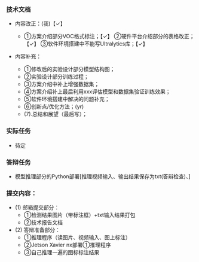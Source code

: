 ### 技术文档

- 内容改正：(我)【✓】
  - ①方案介绍部分VOC格式标注；【✓】
    ②硬件平台介绍部分的表格改正；【✓】
    ③软件环境搭建中不能写Ultralytics库；【✓】

- 内容补充：
  - ①修改后的实验设计部分模型结构图；
  - ②实验设计部分训练过程；
  - ③方案介绍中补上增强数据集；
  - ④方案介绍补上最后利用xxx评估模型和数据集验证训练效果；
  - ⑤软件环境搭建中解决的问题补充；
  - ⑥创新点/优化方法；(yr)
  - (7).总结和展望（最后写）；



### 实际任务
- 待定

### 答辩任务
- 模型推理部分的Python部署[推理视频输入、输出结果保存为txt(答辩检查)、]

### 提交内容：
- (1) 邮箱提交部分：
  - ①检测结果图片（带标注框）+txt输入结果打包
  - ②技术报告文档
- (2) 答辩准备部分：
  - ①推理程序（读图片、视频输入、图上标注）
  - ②Jetson Xavier nx部署①推理程序
  - ③自己推理一遍的图标标注结果